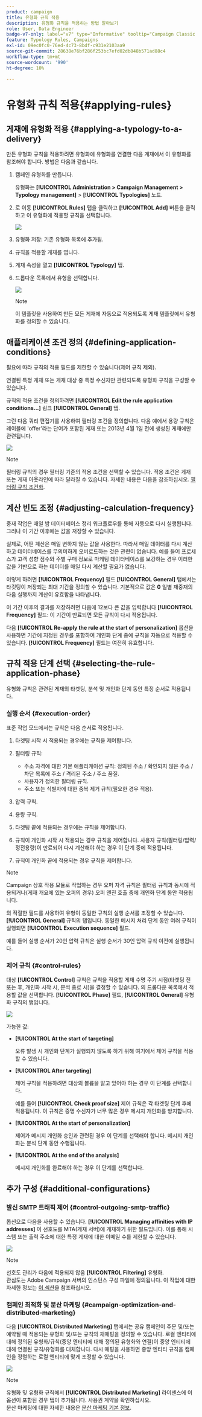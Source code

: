 ```yaml
---
product: campaign
title: 유형화 규칙 적용
description: 유형화 규칙을 적용하는 방법 알아보기
role: User, Data Engineer
badge-v7-only: label="v7" type="Informative" tooltip="Campaign Classic v7에만 적용"
feature: Typology Rules, Campaigns
exl-id: 09ec0fc0-76ed-4c73-8bdf-c931e2103aa9
source-git-commit: 28638e76bf286f253bc7efd02db848b571ad88c4
workflow-type: tm+mt
source-wordcount: '990'
ht-degree: 10%

---
```


# 유형화 규칙 적용{#applying-rules}

## 게재에 유형화 적용 {#applying-a-typology-to-a-delivery}

만든 유형화 규칙을 적용하려면 유형화에 유형화를 연결한 다음 게재에서 이 유형화를 참조해야 합니다. 방법은 다음과 같습니다.

1. 캠페인 유형화를 만듭니다.

   유형화는 **[!UICONTROL Administration > Campaign Management > Typology management]** > **[!UICONTROL Typologies]** 노드.

1. 로 이동 **[!UICONTROL Rules]** 탭을 클릭하고 **[!UICONTROL Add]** 버튼을 클릭하고 이 유형화에 적용할 규칙을 선택합니다.

   ![](assets/campaign_opt_pressure_sample_1_6.png)

1. 유형화 저장: 기존 유형화 목록에 추가됨.
1. 규칙을 적용할 게재를 엽니다.
1. 게재 속성을 열고 **[!UICONTROL Typology]** 탭.
1. 드롭다운 목록에서 유형을 선택합니다.

   ![](assets/campaign_opt_pressure_sample_1_7.png)

   >[!NOTE]
   >
   >이 템플릿을 사용하여 만든 모든 게재에 자동으로 적용되도록 게재 템플릿에서 유형화를 정의할 수 있습니다.

## 애플리케이션 조건 정의 {#defining-application-conditions}

필요에 따라 규칙의 적용 필드를 제한할 수 있습니다(제어 규칙 제외).

연결된 특정 게재 또는 게재 대상 중 특정 수신자만 관련되도록 유형화 규칙을 구성할 수 있습니다.

규칙의 적용 조건을 정의하려면 **[!UICONTROL Edit the rule application conditions...]** 링크 **[!UICONTROL General]** 탭.

그런 다음 쿼리 편집기를 사용하여 필터링 조건을 정의합니다. 다음 예에서 용량 규칙은 레이블에 &#39;offer&#39;라는 단어가 포함된 게재 또는 2013년 4월 1일 전에 생성된 게재에만 관련됩니다.

![](assets/campaign_opt_create_capacity_criterion.png)

>[!NOTE]
>
>필터링 규칙의 경우 필터링 기준의 적용 조건을 선택할 수 있습니다. 적용 조건은 게재 또는 게재 아웃라인에 따라 달라질 수 있습니다. 자세한 내용은 다음을 참조하십시오. [필터링 규칙 조건화](filtering-rules.md#conditioning-a-filtering-rule).

## 계산 빈도 조정 {#adjusting-calculation-frequency}

중재 작업은 매일 밤 데이터베이스 정리 워크플로우를 통해 자동으로 다시 실행됩니다. 그러나 이 기간 이후에는 값을 저장할 수 있습니다.

실제로, 어떤 계산은 매일 변하지 않는 값을 사용한다. 따라서 매일 데이터를 다시 계산하고 데이터베이스를 무의미하게 오버로드하는 것은 관련이 없습니다. 예를 들어 프로세스가 고객 성향 점수와 주별 구매 정보로 마케팅 데이터베이스를 보강하는 경우 이러한 값을 기반으로 하는 데이터를 매일 다시 계산할 필요가 없습니다.

이렇게 하려면 **[!UICONTROL Frequency]** 필드 **[!UICONTROL General]** 탭에서는 타깃팅이 저장되는 최대 기간을 정의할 수 있습니다. 기본적으로 값은 **0** 일별 재중재의 다음 실행까지 계산이 유효함을 나타냅니다.

이 기간 이후의 결과를 저장하려면 다음에 12보다 큰 값을 입력합니다 **[!UICONTROL Frequency]** 필드: 이 기간이 만료되면 모든 규칙이 다시 적용됩니다.

다음 **[!UICONTROL Re-apply the rule at the start of personalization]** 옵션을 사용하면 기간에 지정된 경우를 포함하여 개인화 단계 중에 규칙을 자동으로 적용할 수 있습니다. **[!UICONTROL Frequency]** 필드는 여전히 유효합니다.

## 규칙 적용 단계 선택 {#selecting-the-rule-application-phase}

유형화 규칙은 관련된 게재의 타겟팅, 분석 및 개인화 단계 동안 특정 순서로 적용됩니다.

### 실행 순서 {#execution-order}

표준 작업 모드에서는 규칙은 다음 순서로 적용됩니다.

1. 타겟팅 시작 시 적용되는 경우에는 규칙을 제어합니다.
1. 필터링 규칙:

   * 주소 자격에 대한 기본 애플리케이션 규칙: 정의된 주소 / 확인되지 않은 주소 / 차단 목록에 주소 / 격리된 주소 / 주소 품질.
   * 사용자가 정의한 필터링 규칙.
   * 주소 또는 식별자에 대한 중복 제거 규칙(필요한 경우 적용).

1. 압력 규칙.
1. 용량 규칙.
1. 타겟팅 끝에 적용되는 경우에는 규칙을 제어합니다.
1. 규칙이 개인화 시작 시 적용되는 경우 규칙을 제어합니다. 사용자 규칙(필터링/압력/정전용량)이 만료되어 다시 계산해야 하는 경우 이 단계 중에 적용됩니다.
1. 규칙이 개인화 끝에 적용되는 경우 규칙을 제어합니다.

>[!NOTE]
>
>Campaign 상호 작용 모듈로 작업하는 경우 오퍼 자격 규칙은 필터링 규칙과 동시에 적용되거나(게재 개요에 있는 오퍼의 경우) 오퍼 엔진 호출 중에 개인화 단계 동안 적용됩니다.

의 적절한 필드를 사용하여 유형이 동일한 규칙의 실행 순서를 조정할 수 있습니다. **[!UICONTROL General]** 규칙의 탭입니다. 동일한 메시지 처리 단계 동안 여러 규칙이 실행되면 **[!UICONTROL Execution sequence]** 필드.

예를 들어 실행 순서가 20인 압력 규칙은 실행 순서가 30인 압력 규칙 이전에 실행됩니다.

### 제어 규칙 {#control-rules}

대상 **[!UICONTROL Control]** 규칙은 규칙을 적용할 게재 수명 주기 시점(타겟팅 전 또는 후, 개인화 시작 시, 분석 종료 시)을 결정할 수 있습니다. 의 드롭다운 목록에서 적용할 값을 선택합니다. **[!UICONTROL Phase]** 필드, **[!UICONTROL General]** 유형화 규칙의 탭입니다.

![](assets/campaign_opt_define_control_phase.png)

가능한 값:

* **[!UICONTROL At the start of targeting]**

  오류 발생 시 개인화 단계가 실행되지 않도록 하기 위해 여기에서 제어 규칙을 적용할 수 있습니다.

* **[!UICONTROL After targeting]**

  제어 규칙을 적용하려면 대상의 볼륨을 알고 있어야 하는 경우 이 단계를 선택합니다.

  예를 들어 **[!UICONTROL Check proof size]** 제어 규칙은 각 타겟팅 단계 후에 적용됩니다. 이 규칙은 증명 수신자가 너무 많은 경우 메시지 개인화를 방지합니다.

* **[!UICONTROL At the start of personalization]**

  제어가 메시지 개인화 승인과 관련된 경우 이 단계를 선택해야 합니다. 메시지 개인화는 분석 단계 동안 수행됩니다.

* **[!UICONTROL At the end of the analysis]**

  메시지 개인화를 완료해야 하는 경우 이 단계를 선택합니다.

## 추가 구성 {#additional-configurations}

### 발신 SMTP 트래픽 제어 {#control-outgoing-smtp-traffic}

옵션으로 다음을 사용할 수 있습니다. **[!UICONTROL Managing affinities with IP addresses]** 이 선호도를 MTA(게재 서버)에 게재하기 위한 필드입니다. 이를 통해 시스템 또는 출력 주소에 대한 특정 게재에 대한 이메일 수를 제한할 수 있습니다.

![](assets/campaign_opt_select_ip_affinity.png)

>[!NOTE]
>
>선호도 관리가 다음에 적용되지 않음 **[!UICONTROL Filtering]** 유형화.\
>관심도는 Adobe Campaign 서버의 인스턴스 구성 파일에 정의됩니다. 이 작업에 대한 자세한 정보는 [이 섹션](../../installation/using/about-initial-configuration.md)을 참조하십시오.

### 캠페인 최적화 및 분산 마케팅 {#campaign-optimization-and-distributed-marketing}

다음 **[!UICONTROL Distributed Marketing]** 탭에서는 공유 캠페인이 주문 및/또는 예약될 때 적용되는 유형화 및/또는 규칙의 재매핑을 정의할 수 있습니다. 로컬 엔티티에 대해 정의된 유형화/규칙(중앙 엔티티에 대해 정의된 유형화와 연결)이 중앙 엔티티에 대해 연결된 규칙/유형화를 대체합니다. 다시 매핑을 사용하면 중앙 엔티티 규칙을 캠페인을 정렬하는 로컬 엔티티에 맞게 조정할 수 있습니다.

![](assets/simu_campaign_opti_distrib_mkg.png)

>[!NOTE]
>
>유형화 및 유형화 규칙에서 **[!UICONTROL Distributed Marketing]** 라이센스에 이 옵션이 포함된 경우 탭이 추가됩니다. 사용권 계약을 확인하십시오.\
>분산 마케팅에 대한 자세한 내용은 [분산 마케팅 기본 정보](../../distributed/using/about-distributed-marketing.md).
